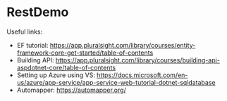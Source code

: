 # RestDemo

Useful links:
* EF tutorial: https://app.pluralsight.com/library/courses/entity-framework-core-get-started/table-of-contents
* Building API: https://app.pluralsight.com/library/courses/building-api-aspdotnet-core/table-of-contents
* Setting up Azure using VS: https://docs.microsoft.com/en-us/azure/app-service/app-service-web-tutorial-dotnet-sqldatabase
* Automapper: https://automapper.org/
